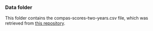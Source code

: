 ### Data folder

This folder contains the compas-scores-two-years.csv file, which was retrieved from [this repository](https://github.com/propublica/compas-analysis/).

